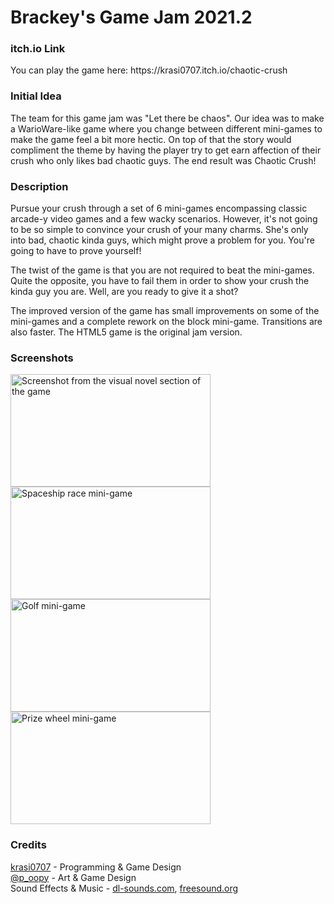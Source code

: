 # Brackey's Game Jam 2021.2
<h3>itch.io Link</h3>
<p>
You can play the game here: https://krasi0707.itch.io/chaotic-crush
</p>
<h3>Initial Idea</h3>
<p>
The team for this game jam was "Let there be chaos". Our idea was to make a WarioWare-like game where you change between different mini-games to make the game feel a bit more hectic. On top of that the story would compliment the theme by having the player try to get earn affection of their crush who only likes bad chaotic guys. The end result was Chaotic Crush!
</p>
<h3>Description</h3>
<p>
Pursue your crush through a set of 6 mini-games encompassing classic arcade-y video games and a few wacky scenarios. However, it's not going to be so simple to convince your crush of your many charms. She's only into bad, chaotic kinda guys, which might prove a problem for you. You're going to have to prove yourself!
</p>
<p>
The twist of the game is that you are not required to beat the mini-games. Quite the opposite, you have to fail them in order to show your crush the kinda guy you are. Well, are you ready to give it a shot?
</p>
<p>
The improved version of the game has small improvements on some of the mini-games and a complete rework on the block mini-game. Transitions are also faster. The HTML5 game is the original jam version.
</p>
<h3>Screenshots</h3>
<div>
<img src="https://img.itch.zone/aW1hZ2UvMTE3NzQzNy82ODU2MDI0LnBuZw==/347x500/d13PIA.png" alt="Screenshot from the visual novel section of the game" width="320" height="180">
<img src="https://img.itch.zone/aW1hZ2UvMTE3NzQzNy82ODU2MDI2LnBuZw==/347x500/22xu44.png" alt="Spaceship race mini-game" width="320" height="180">
<img src="https://img.itch.zone/aW1hZ2UvMTE3NzQzNy82ODU2MDI1LnBuZw==/347x500/nUGpkF.png" alt="Golf mini-game" width="320" height="180">
<img src="https://img.itch.zone/aW1hZ2UvMTE3NzQzNy82ODU2NjE1LnBuZw==/347x500/Tg4MMR.png" alt="Prize wheel mini-game" width="320" height="180">
</div>
<h3>Credits</h3>
<p>
<a href="https://github.com/krasi070" target="_blank">krasi0707</a> - Programming & Game Design
<br>
<a href="https://www.artstation.com/p_oopy" target="_blank">@p_oopy</a> - Art & Game Design
<br>
Sound Effects & Music - <a href="https://www.dl-sounds.com/" target="_blank">dl-sounds.com</a>, <a href="https://freesound.org/" target="_blank">freesound.org</a>
</p>
